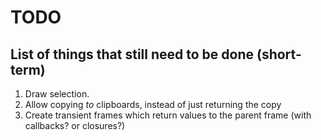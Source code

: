 # TODO
## List of things that still need to be done (short-term)

1. Draw selection.
2. Allow copying *to* clipboards, instead of just returning the copy
3. Create transient frames which return values to the parent frame (with callbacks? or closures?)



